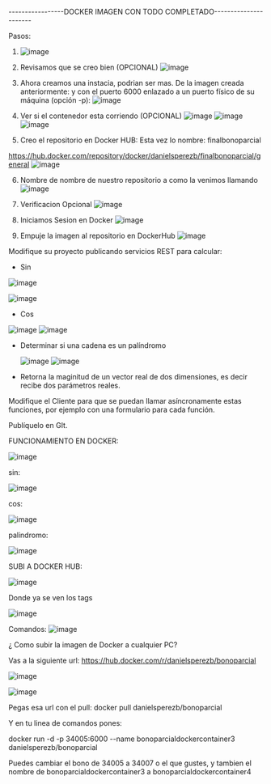 -----------------DOCKER IMAGEN CON TODO COMPLETADO----------------------

Pasos:

1. ![image](https://github.com/danielsperezb/BonoParcialArep/assets/101849347/835544de-66c0-4f33-89a9-71e15ff1e4d3)
   
2. Revisamos que se creo bien (OPCIONAL)
   ![image](https://github.com/danielsperezb/BonoParcialArep/assets/101849347/41b73234-e2a8-426b-b6d1-7169ab950122)

3. Ahora creamos una instacia, podrian ser mas. De la imagen creada anteriormente: y con el puerto 6000 enlazado a un puerto físico de su máquina (opción -p):
    ![image](https://github.com/danielsperezb/BonoParcialArep/assets/101849347/a041b350-6ed1-4fff-b50c-3fbf03748c76)

4. Ver si el contenedor esta corriendo (OPCIONAL)
   ![image](https://github.com/danielsperezb/BonoParcialArep/assets/101849347/47a92356-365a-4256-a7be-51e92933fe04)
   ![image](https://github.com/danielsperezb/BonoParcialArep/assets/101849347/dfea2d25-ae78-4f76-b7ed-8467f4ec5a0e)
   ![image](https://github.com/danielsperezb/BonoParcialArep/assets/101849347/7e1de94a-1e6b-40e9-a5b8-6d570c8bc99d)

5.  Creo el repositorio en Docker HUB:
  Esta vez lo nombre: finalbonoparcial

https://hub.docker.com/repository/docker/danielsperezb/finalbonoparcial/general
![image](https://github.com/danielsperezb/BonoParcialArep/assets/101849347/d5b641a9-558f-46f9-9205-56e0e17dd9c4)

6. Nombre de nombre de nuestro repositorio a como la venimos llamando
   ![image](https://github.com/danielsperezb/BonoParcialArep/assets/101849347/d923562d-8a30-4382-958f-334dd4aded53)

7. Verificacion Opcional
   ![image](https://github.com/danielsperezb/BonoParcialArep/assets/101849347/dd946c9c-38a3-4c6a-be0a-3076de170a42)

8. Iniciamos Sesion en Docker
   ![image](https://github.com/danielsperezb/BonoParcialArep/assets/101849347/c4a20225-d1fe-4509-90eb-abfd686427ad)

9. Empuje la imagen al repositorio en DockerHub
    ![image](https://github.com/danielsperezb/BonoParcialArep/assets/101849347/2cbe607b-f94d-4051-9041-bbd986acb3bc)










Modifique su proyecto publicando servicios REST para calcular:

- Sin

![image](https://github.com/danielsperezb/BonoParcialArep/assets/101849347/b176e4a3-6a64-4af9-be35-f6b10a2d1577)

![image](https://github.com/danielsperezb/BonoParcialArep/assets/101849347/def8af36-03b2-4f50-ac4a-c3fb39444166)



- Cos

![image](https://github.com/danielsperezb/BonoParcialArep/assets/101849347/2320080f-ef90-4d01-bb89-ff5c7c6fc0df)
![image](https://github.com/danielsperezb/BonoParcialArep/assets/101849347/1824602d-c4e2-485e-9b61-45b73df055b4)


- Determinar si una cadena es un palíndromo

  ![image](https://github.com/danielsperezb/BonoParcialArep/assets/101849347/1114737d-b2f9-4c09-a39e-80cec0272835)
![image](https://github.com/danielsperezb/BonoParcialArep/assets/101849347/bd27a604-0cec-4e81-a6e5-31f1ea71ff6a)


- Retorna la maginitud de un vector real de dos dimensiones, es decir recibe dos parámetros reales.


Modifique el Cliente para que se puedan llamar asíncronamente estas funciones, por ejemplo con una formulario para cada función.



Publíquelo en GIt.


FUNCIONAMIENTO EN DOCKER:


![image](https://github.com/danielsperezb/BonoParcialArep/assets/101849347/1953a4df-99b8-4126-ab37-fd1e38419c3d)

sin:

![image](https://github.com/danielsperezb/BonoParcialArep/assets/101849347/5c210e27-01e0-4c42-8d34-6859508b0ba7)


cos:

![image](https://github.com/danielsperezb/BonoParcialArep/assets/101849347/5caa9b28-e076-4c54-bba8-2824e6e5ae03)

palindromo:

![image](https://github.com/danielsperezb/BonoParcialArep/assets/101849347/f92fc527-ac66-4c5f-b658-0ffe9fa13884)


SUBI A DOCKER HUB:

![image](https://github.com/danielsperezb/BonoParcialArep/assets/101849347/91042833-d1f3-479e-bb2a-b29f4224db60)

Donde ya se ven los tags

![image](https://github.com/danielsperezb/BonoParcialArep/assets/101849347/b50c33c4-b25f-47a7-9fe3-e3db03fd25d3)


Comandos: 
![image](https://github.com/danielsperezb/BonoParcialArep/assets/101849347/cd6d74ab-c3a8-492c-82e3-66737fb636c6)


¿ Como subir la imagen de Docker a cualquier PC?

Vas a la siguiente url: https://hub.docker.com/r/danielsperezb/bonoparcial

![image](https://github.com/danielsperezb/BonoParcialArep/assets/101849347/d46af293-1ce2-404e-add5-4f61858d5c42)


![image](https://github.com/danielsperezb/BonoParcialArep/assets/101849347/0a112e1a-f682-4de0-afc2-771888b75b4b)


Pegas esa url con el pull: docker pull danielsperezb/bonoparcial

Y en tu linea de comandos pones:

docker run -d -p 34005:6000 --name bonoparcialdockercontainer3 danielsperezb/bonoparcial

Puedes cambiar el bono de 34005 a 34007 o el que gustes, y tambien el nombre de bonoparcialdockercontainer3 a bonoparcialdockercontainer4


